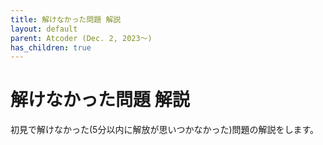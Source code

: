 ```yaml
---
title: 解けなかった問題 解説
layout: default
parent: Atcoder (Dec. 2, 2023〜)
has_children: true
---
```


# 解けなかった問題 解説

初見で解けなかった(5分以内に解放が思いつかなかった)問題の解説をします。